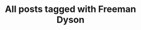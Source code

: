 ---
layout: tag
title: "All posts tagged with Freeman Dyson"
permalink: /weblog/tags/freeman-dyson/
taxonomy: Freeman Dyson
---